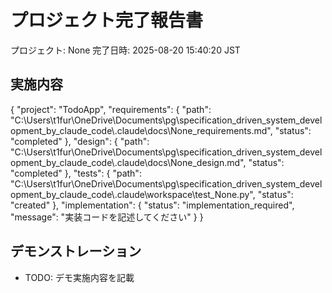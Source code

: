 # プロジェクト完了報告書
プロジェクト: None
完了日時: 2025-08-20 15:40:20 JST

## 実施内容
{
  "project": "TodoApp",
  "requirements": {
    "path": "C:\\Users\\t1fur\\OneDrive\\Documents\\pg\\specification_driven_system_development_by_claude_code\\.claude\\docs\\None_requirements.md",
    "status": "completed"
  },
  "design": {
    "path": "C:\\Users\\t1fur\\OneDrive\\Documents\\pg\\specification_driven_system_development_by_claude_code\\.claude\\docs\\None_design.md",
    "status": "completed"
  },
  "tests": {
    "path": "C:\\Users\\t1fur\\OneDrive\\Documents\\pg\\specification_driven_system_development_by_claude_code\\.claude\\workspace\\test_None.py",
    "status": "created"
  },
  "implementation": {
    "status": "implementation_required",
    "message": "実装コードを記述してください"
  }
}

## デモンストレーション
- TODO: デモ実施内容を記載
